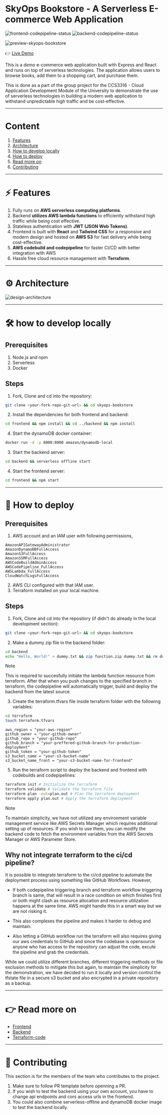 # SkyOps Bookstore - A Serverless E-commerce Web Application

![frontend-codepipeline-status](https://book-store-skyops-build-badges.s3.us-east-1.amazonaws.com/badges/frontend-build.svg)
![backend-codepipeline-status](https://book-store-skyops-build-badges.s3.us-east-1.amazonaws.com/badges/backend-build.svg)

![preview-skyops-bookstore](./github-assets/preview.webp)

👉 <a href="http://book-store-skyops-terraform-front.s3-website-us-east-1.amazonaws.com" target="_blank">Live Demo</a>

This is a *demo* e-commerce web application built with Express and React and runs on top of serverless technologies. The application allows users to browse books, add them to a shopping cart, and purchase them.

This is done as a part of the group project for the CCS3316 - Cloud Application Development Module of the University to demonstrate the use of serverless technologies in building a modern web application to withstand unpredictable high traffic and be cost-effective.

---

# Content

1. [Features](#-features)
2. [Architecture](#️-architecture)
3. [How to develop locally](#️-how-to-develop-locally)
4. [How to deploy](#-how-to-deploy)
5. [Read more on](#-read-more-on)
6. [Contributing](#-contributing)

---

# ⚡ Features 

1. Fully runs on **AWS serverless computing platforms**.
2. Backend **utilizes AWS lambda functions** to efficiently withstand high traffic while being cost effective.
3. Stateless authentication with **JWT (JSON Web Tokens)**.
4. Frontend is built with **React** and **Tailwind CSS** for a responsive and modern design and hosted on **AWS S3** for fast delivery while being cost-effective.
5. **AWS codebuild and codepipeline** for faster CI/CD with better integration with AWS
5. Hassle free cloud resource management with **Terraform**.

---

# ⚙️  Architecture
![design-architecture](./github-assets/architecture.svg)

---

# 🛠️ how to develop locally

## Prerequisites
1. Node.js and npm
2. Serverless
3. Docker

## Steps

1. Fork, Clone and cd into the repository:
```bash
git clone <your-fork-repo-git-url> && cd skyops-bookstore
```

2. Install the dependencies for both frontend and backend:
```bash
cd frontend && npm install && cd ../backend && npm install
```

4. Start the dynamoDB docker container:
```bash
docker run -d -p 8000:8000 amazon/dynamodb-local
```

3. Start the backend server:
```bash
cd backend && serverless offline start
```

4. Start the frontend server:
```bash
cd frontend && npm start
```

---

# 🚀 How to deploy

## Prerequisites

1. AWS account and an IAM user with following permissions,
```
AmazonAPIGatewayAdministrator
AmazonDynamoDBFullAccess
AmazonS3FullAccess
AmazonSSMFullAccess
AWSCodeBuildAdminAccess
AWSCodePipeline_FullAccess
AWSLambda_FullAccess
CloudWatchLogsFullAccess
```

2. AWS CLI configured with that IAM user.
3. Terraform installed on your local machine.

## Steps

1. Fork, Clone and cd into the repository (if didn't do already in the local development section):
```bash
git clone <your-fork-repo-git-url> && cd skyops-bookstore
```

2. Make a dummy zip file in the backend folder:
```bash
cd backend
echo "Hello, World!" > dummy.txt && zip function.zip dummy.txt && rm dummy.txt
```

> [!Note]
> This is required to succesfully initiate the lambda function resource from terraform. After that when you push changes to the specified branch in terraform, the codepipeline will automatically trigger, build and deploy the backend from the latest source.

3. Create the terraform.tfvars file inside terraform folder with the following variables:

```bash
cd terraform
touch terraform.tfvars
```

```
aws_region = "your-aws-region"
github_owner = "your-github-owner"
github_repo = "your-github-repo"
github_branch = "your-preffered-github-branch-for-production-deployment"
github_token = "your-github-token"
s3_bucket_name = "your-s3-bucket-name"
s3_bucket_name_front = "your-s3-bucket-name-for-frontend"
```

5. Run the terraform script to deploy the backend and frontend with codebuilds and codepipelines:

```bash
terraform init # Initialize the terraform
terraform validate # Validate the terraform file
terraform plan -out=plan.out # Plan the terraform deployment
terraform apply plan.out # Apply the terraform deployment
```

> [!Note]
> To maintain simplicity, we have not utilized any environment variable management service like AWS Secrets Manager which requires additional setting up of resources. If you wish to use them, you can modify the backend code to fetch the environment variables from the AWS Secrets Manager or AWS Parameter Store.

## Why not integrate terraform to the ci/cd pipeline?

It is possible to integrate terraform to the ci/cd pipeline to automate the deployment process using something like GitHub Workflows. However,

* If both codepipeline triggering branch and terraform workflow triggering branch is same, that will result in a race condition on which finishes first or both might clash as resource allocation and resource utilization happens at the same time. AWS might handle this in a  smart way but we are not risking it.

* This also complexes the pipeline and makes it harder to debug and maintain.

* Also letting a GitHub workflow run the terraform will also requires giving our aws credentials to GitHub and since the codebase is opensource anyone who has access to the repository can adjust the code, excute the pipeline and grab the credentials.

While we could utilize different branches, different triggering methods or file exclusion methods to mitigate this but again, to maintain the simplicity for the demonstration, we have decided to run it locally and version control the tfstate file in a secure s3 bucket and also encrypted in a private repository as a backup.

---

# 👉 Read more on

* [Frontend](frontend/README.md)<br>
* [Backend](backend/README.md)<br>
* [Terraform-code](terraform/README.md)<br>

---

# 🤝 Contributing

This section is for the members of the team who contributes to the project.

1. Make sure to follow PR template before openning a PR.
2. If you wish to test the backend using your own account, you have to change api endpoints and cors access urls in the frontend.
3. You could also combine serverless-offline and dynamoDB docker image to test the backend locally.
